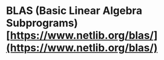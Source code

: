 # BLAS (Basic Linear Algebra Subprograms) [https://www.netlib.org/blas/](https://www.netlib.org/blas/)
